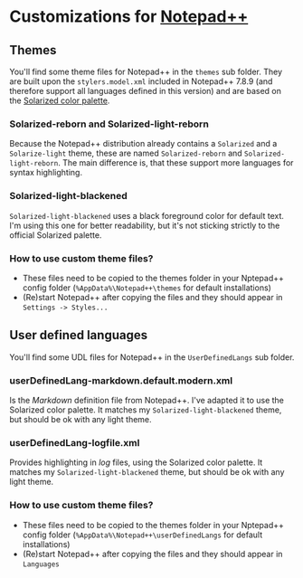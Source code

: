 # Customizations for [Notepad++](https://notepad-plus-plus.org/)

## Themes
You'll find some theme files for Notepad++ in the `themes` sub folder. 
They are built upon the `stylers.model.xml` included in Notepad++ 7.8.9 
(and therefore support all languages defined in this version) 
and are based on the [Solarized color palette](https://ethanschoonover.com/solarized/).

### Solarized-reborn and Solarized-light-reborn
Because the Notepad++ distribution already contains a `Solarized` and a `Solarize-light` theme, 
these are named `Solarized-reborn` and `Solarized-light-reborn`.
The main difference is, that these support more languages for syntax highlighting. 

### Solarized-light-blackened
`Solarized-light-blackened` uses a black foreground color for default text. 
I'm using this one for better readability, but it's not sticking strictly to the official Solarized palette.

### How to use custom theme files?
- These files need to be copied to the themes folder in your Nptepad++ config folder (`%AppData%\Notepad++\themes` for default installations)
- (Re)start Notepad++ after copying the files and they should appear in `Settings -> Styles...`

## User defined languages
You'll find some UDL files for Notepad++ in the `UserDefinedLangs` sub folder.

### userDefinedLang-markdown.default.modern.xml
Is the *Markdown* definition file from Notepad++. I've adapted it to use the Solarized color palette.
It matches my `Solarized-light-blackened` theme, but should be ok with any light theme.

### userDefinedLang-logfile.xml
Provides highlighting in *log* files, using the Solarized color palette.
It matches my `Solarized-light-blackened` theme, but should be ok with any light theme.

### How to use custom theme files?
- These files need to be copied to the themes folder in your Nptepad++ config folder (`%AppData%\Notepad++\userDefinedLangs` for default installations)
- (Re)start Notepad++ after copying the files and they should appear in `Languages`